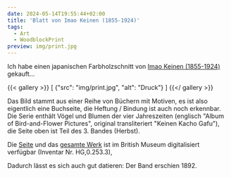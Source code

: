 ```yaml
---
date: 2024-05-14T19:55:44+02:00
title: 'Blatt von Imao Keinen (1855-1924)'
tags:
  - Art
  - WoodblockPrint
preview: img/print.jpg
---
```


Ich habe einen japanischen Farbholzschnitt von [Imao Keinen (1855-1924)](https://de.wikipedia.org/wiki/Imao_Keinen) gekauft...
<!--more-->

{{< gallery >}}
[
  {"src": "img/print.jpg", "alt": "Druck"}
]
{{</ gallery >}}

Das Bild stammt aus einer Reihe von Büchern mit Motiven, es ist also eigentlich eine Buchseite, die Heftung / Bindung ist auch noch erkennbar. Die Serie enthält Vögel und Blumen der vier Jahreszeiten (englisch "Album of Bird-and-Flower Pictures", original transliteriert "Keinen Kacho Gafu"), die Seite oben ist Teil des 3. Bandes (Herbst).

Die [Seite](https://www.britishmuseum.org/collection/image/1613213177) und das [gesamte Werk](https://www.britishmuseum.org/collection/object/A_HG-0-253-3) ist im British Museum digitalisiert verfügbar (Inventar Nr. HG,0.253.3),

Dadurch lässt es sich auch gut datieren: Der Band erschien 1892.
